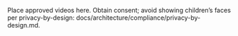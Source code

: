 Place approved videos here. Obtain consent; avoid showing children’s faces per privacy-by-design: docs/architecture/compliance/privacy-by-design.md.
